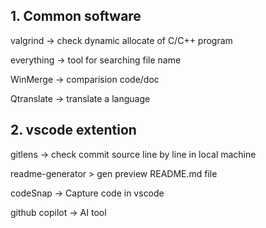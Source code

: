 ## 1. Common software

valgrind        -> check dynamic allocate of C/C++ program 

everything      -> tool for searching file name

WinMerge        -> comparision code/doc

Qtranslate      -> translate a language

## 2. vscode extention

gitlens         -> check commit source line by line in local machine

readme-generator > gen preview README.md file 

codeSnap        -> Capture code in vscode

github copilot  -> AI tool